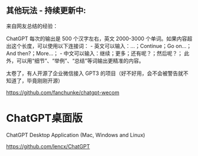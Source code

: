 ## 其他玩法 - 持续更新中:

来自网友总结的经验： 

ChatGPT 每次的输出是 500 个汉字左右，英文 2000-3000 个单词。如果内容超出这个长度，可以使用以下连接词： - 英文可以输入：…；Continue；Go on…；And then?；More…； - 中文可以输入：继续；更多；还有呢？；然后呢？； 此外，可以用“细节”、“举例”、“总结”等词输出更精准的内容。



太卷了，有人开源了企业微信接入 GPT3 的项目（好不好用，会不会被警告就不知道了，毕竟刚刚开源） 

https://github.com/fanchunke/chatgpt-wecom



# ChatGPT桌面版

ChatGPT Desktop Application (Mac, Windows and Linux)

https://github.com/lencx/ChatGPT
